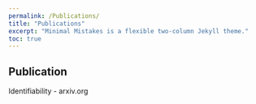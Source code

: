 ```yaml
---
permalink: /Publications/
title: "Publications"
excerpt: "Minimal Mistakes is a flexible two-column Jekyll theme."
toc: true
---
```

## Publication

Identifiability - arxiv.org